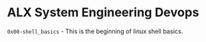 # ALX System Engineering Devops

`0x00-shell_basics` - This is the beginning of linux shell basics.
